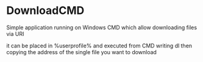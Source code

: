 # DownloadCMD
Simple application running on Windows CMD which allow downloading files via URI

it can be placed in %userprofile% and executed from CMD writing dl then copying the address of the single file you want to download
